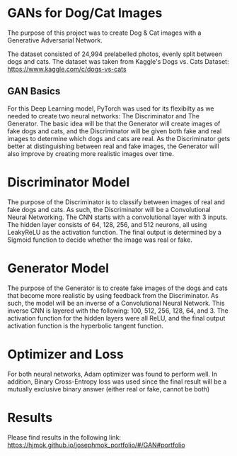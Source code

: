 # GANs for Dog/Cat Images

The purpose of this project was to create Dog & Cat images with a Generative Adversarial Network.

The dataset consisted of 24,994 prelabelled photos, evenly split between dogs and cats. The dataset was taken from Kaggle's Dogs vs. Cats Dataset:
https://www.kaggle.com/c/dogs-vs-cats

## GAN Basics
For this Deep Learning model, PyTorch was used for its flexibilty as we needed to create two neural networks: The Discriminator and The Generator. The basic idea will be that the Generator will create images of fake dogs and cats, and the Discriminator will be given both fake and real images to determine which dogs and cats are real. As the Discriminator gets better at distinguishing between real and fake images, the Generator will also improve by creating more realistic images over time.

# Discriminator Model
The purpose of the Discriminator is to classify between images of real and fake dogs and cats. As such, the Discriminator will be a Convolutional Neural Networking.
The CNN starts with a convolutional layer with 3 inputs. The hidden layer consists of 64, 128, 256, and 512 neurons, all using LeakyReLU as the activation function. The final output is determined by a Sigmoid function to decide whether the image was real or fake.

# Generator Model
The purpose of the Generator is to create fake images of the dogs and cats that become more realistic by using feedback from the Discriminator. As such, the model will be an inverse of a Convolutional Neural Network.
This inverse CNN is layered with the following: 100, 512, 256, 128, 64, and 3. The activation function for the hidden layers were all ReLU, and the final output activation function is the hyperbolic tangent function.

# Optimizer and Loss
For both neural networks, Adam optimizer was found to perform well.
In addition, Binary Cross-Entropy loss was used since the final result will be a mutually exclusive binary answer (either real or fake, cannot be both)

# Results 
Please find results in the following link: https://hjmok.github.io/josephmok_portfolio/#/GAN#portfolio 
